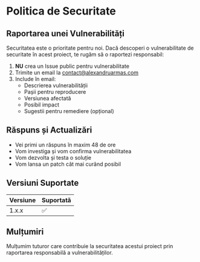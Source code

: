# Politica de Securitate

## Raportarea unei Vulnerabilități

Securitatea este o prioritate pentru noi. Dacă descoperi o vulnerabilitate de securitate în acest proiect, te rugăm să o raportezi responsabil:

1. **NU** crea un Issue public pentru vulnerabilitate
2. Trimite un email la [contact@alexandruarmas.com](mailto:contact@alexandruarmas.com)
3. Include în email:
   - Descrierea vulnerabilității
   - Pașii pentru reproducere
   - Versiunea afectată
   - Posibil impact
   - Sugestii pentru remediere (opțional)

## Răspuns și Actualizări

- Vei primi un răspuns în maxim 48 de ore
- Vom investiga și vom confirma vulnerabilitatea
- Vom dezvolta și testa o soluție
- Vom lansa un patch cât mai curând posibil

## Versiuni Suportate

| Versiune | Suportată |
| -------- | --------- |
| 1.x.x    | ✅        |

## Mulțumiri

Mulțumim tuturor care contribuie la securitatea acestui proiect prin raportarea responsabilă a vulnerabilităților.
